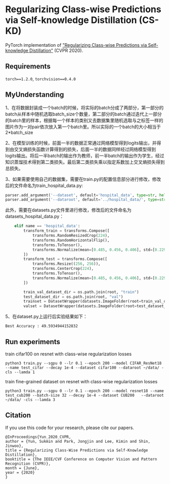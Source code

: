 # Regularizing Class-wise Predictions via Self-knowledge Distillation (CS-KD)

PyTorch implementation of ["Regularizing Class-wise Predictions via Self-knowledge Distillation"](https://arxiv.org/abs/2003.13964) (CVPR 2020).

## Requirements

`torch==1.2.0`, `torchvision==0.4.0`

## MyUnderstanding
1、在将数据封装成一个batch的时候，将实际的batch分成了两部分，第一部分的batch从样本中随机选取batch_size个数量，第二部分的batch通过迭代上一部分的batch里的样本，根据每一个样本的类别又去数据集里随机选取与之标签一样的图片作为一对pair依次放入第一个batch里。所以实际的一个batch的大小相当于2*batch_size

2、在模型训练的时候，前面一半的数据正常通过网络模型得到logits输出，并得到由交叉熵损失函数计算得到的损失，后面一半的数据同样经过网络模型得到logits输出。将后一半batch的输出作为教师，前一半batch的输出作为学生，经过知识蒸馏技术得到第二类损失。最后第二类损失乘以指定系数加上交叉熵损失得到总损失。

3、如果需要使用自己的数据集，需要在train.py的配置信息部分进行修改，修改后的文件命名为train_hospital_data.py:

```py
parser.add_argument('--dataset', default='hospital_data', type=str, help='the name for dataset cifar100 | tinyimagenet | CUB200 | STANFORD120 | MIT67') # 数据集名称
parser.add_argument('--dataroot', default='../hospital_data/', type=str, help='data directory') # 数据目录
```

此外，需要在datasets.py文件里进行修改，修改后的文件命名为datasets_hospital_data.py：

```py
    elif name == 'hospital_data':
        transform_train = transforms.Compose([
            transforms.RandomResizedCrop(224),
            transforms.RandomHorizontalFlip(),
            transforms.ToTensor(),
            transforms.Normalize(mean=[0.485, 0.456, 0.406], std=[0.229, 0.224, 0.225]),
        ])
        transform_test = transforms.Compose([
            transforms.Resize((256, 256)),
            transforms.CenterCrop(224),
            transforms.ToTensor(),
            transforms.Normalize(mean=[0.485, 0.456, 0.406], std=[0.229, 0.224, 0.225]),
        ])

        train_val_dataset_dir = os.path.join(root, "train")
        test_dataset_dir = os.path.join(root, "val")
        trainset = DatasetWrapper(datasets.ImageFolder(root=train_val_dataset_dir, transform=transform_train))
        valset = DatasetWrapper(datasets.ImageFolder(root=test_dataset_dir, transform=transform_test))
```

5、在dataset.py上运行后实验结果如下：

```
Best Accuracy : 49.5934944152832
```

## Run experiments

train cifar100 on resnet with class-wise regularization losses

`python3 train.py --sgpu 0 --lr 0.1 --epoch 200 --model CIFAR_ResNet18 --name test_cifar --decay 1e-4 --dataset cifar100 --dataroot ~/data/ -cls --lamda 1`

train fine-grained dataset on resnet with class-wise regularization losses

`python3 train.py --sgpu 0 --lr 0.1 --epoch 200 --model resnet18 --name test_cub200 --batch-size 32 --decay 1e-4 --dataset CUB200   --dataroot ~/data/ -cls --lamda 3`

## Citation
If you use this code for your research, please cite our papers.
```
@InProceedings{Yun_2020_CVPR,
author = {Yun, Sukmin and Park, Jongjin and Lee, Kimin and Shin, Jinwoo},
title = {Regularizing Class-Wise Predictions via Self-Knowledge Distillation},
booktitle = {The IEEE/CVF Conference on Computer Vision and Pattern Recognition (CVPR)},
month = {June},
year = {2020}
}
```
